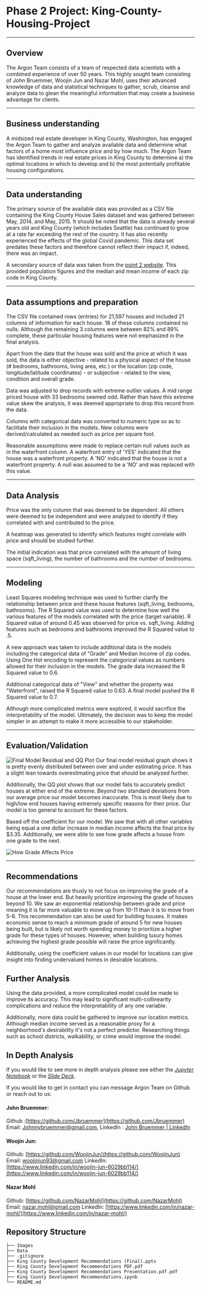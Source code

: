 
# Phase 2 Project: King-County-Housing-Project

---

## Overview

The Argon Team consists of a team of respected data scientists with a combined experience of over 50 years. This highly sought team consisting of John Bruemmer, Woojin Jun and Nazar Mohl, uses their advanced knowledge of data and statistical techniques to gather, scrub, cleanse and analyze data to glean the meaningful information that may create a business advantage for clients.

---

## Business understanding

A midsized real estate developer in King County, Washington, has engaged the Argon Team to gather and analyze available data and determine what factors of a home most influence price and by how much. The Argon Team has identified trends in real estate prices in King County to determine a) the optimal locations in which to develop and b) the most potentially profitable housing configurations.

---

## Data understanding

The primary source of the available data was provided as a CSV file containing the King County House Sales dataset and was gathered between May, 2014, and May, 2015. It should be noted that the data is already several years old and King County (which includes Seattle) has continued to grow at a rate far exceeding the rest of the country. It has also recently experienced the effects of the global Covid pandemic. This data set predates these factors and therefore cannot reflect their impact if, indeed, there was an impact.

A secondary source of data was taken from the [point 2 website](https://www.point2homes.com/US/Neighborhood/WA/King-County-Demographics.html#MedianIncomeByZipcode). This provided population figures and the median and mean income of each zip code in King County.

---

## Data assumptions and preparation

The CSV file contained rows (entries) for 21,597 houses and included 21 columns of information for each house. 18 of these columns contained no nulls. Although the remaining 3 columns were between 82% and 89% complete, these particular housing features were not emphasized in the final analysis.

Apart from the date that the house was sold and the price at which it was sold, the data is either objective - related to a physical aspect of the house (# bedrooms, bathrooms, living area, etc.) or the location (zip code, longitude/latitude coordinates) - or subjective - related to the view, condition and overall grade.

Data was adjusted to drop records with extreme outlier values. A mid range priced house with 33 bedrooms seemed odd. Rather than have this extreme value skew the analysis, it was deemed appropriate to drop this record from the data.

Columns with categorical data was converted to numeric type so as to facilitate their inclusion in the models. New columns were derived/calculated as needed such as price per square foot.

Reasonable assumptions were made to replace certain null values such as in the waterfront column. A waterfront entry of 'YES' indicated that the house was a waterfront property. A 'NO' indicated that the house is not a waterfront property. A null was assumed to be a 'NO' and was replaced with this value.

---

## Data Analysis

Price was the only column that was deemed to be dependent. All others were deemed to be independent and were analyzed to identify if they correlated with and contributed to the price.

A heatmap was generated to identify which features might correlate with price and should be studied further.

The initial indication was that price correlated with the amount of living space (sqft_living), the number of bathrooms and the number of bedrooms.

  

---

## Modeling

Least Squares modeling technique was used to further clarify the relationship between price and these house features (sqft_living, bedrooms, bathrooms). The R Squared value was used to determine how well the various features of the models correlated with the price (target variable). R Squared value of around 0.45 was observed for price vs. sqft_living. Adding features such as bedrooms and bathrooms improved the R Squared value to .5.

A new approach was taken to include additional data in the models including the categorical data of "Grade" and Median Income of zip codes. Using One Hot encoding to represent the categorical values as numbers allowed for their inclusion in the models. The grade data increased the R Squared value to 0.6.

Additional categorical data of "View" and whether the property was "Waterfront", raised the R Squared value to 0.63. A final model pushed the R Squared value to 0.7.

Although more complicated metrics were explored, it would sacrifice the interpretability of the model. Ultimately, the decision was to keep the model simpler in an attempt to make it more accessible to our stakeholder. 
  

---

## Evaluation/Validation


   ![Final Model Residual and QQ Plot](/Images/final_model_graphs.png)
Our final model residual graph shows it is pretty evenly distributed between over and under estimating price. It has a slight lean towards overestimating price that should be analyzed further.

Additionally, the QQ plot shows that our model fails to accurately predict houses at either end of the extreme. Beyond two standard deviations from our average price our model becomes inaccurate. This is most likely due to high/low end houses having extremely specific reasons for their price. Our model is too general to account for these factors. 

Based off the coefficient for our model. We saw that with all other variables being equal a one dollar increase in median income affects the final price by $3.35. Additionally, we were able to see how grade affects a house from one grade to the next. 

![How Grade Affects Price](/Images/How_Grade_Affects_Price.png)


---

## Recommendations

Our recommendations are thusly to not focus on improving the grade of a house at the lower end. But heavily prioritize improving the grade of houses beyond 10. We saw an exponential relationship between grade and price meaning it is far more valuable to move up from 10-11 than it is to move from 5-6. This recommendation can also be used for building houses. It makes economic sense to reach a minimum grade of around 5 for new houses being built, but is likely not worth spending money to prioritize a higher grade for these types of houses. However, when building luxury homes achieving the highest grade possible will raise the price significantly. 

Additionally, using the coefficient values in our model for locations can give insight into finding undervalued homes in desirable locations. 

## Further Analysis

Using the data provided, a more complicated model could be made to improve its accuracy. This may lead to significant multi-collinearity complications and reduce the interpretability of any one variable. 

Additionally, more data could be gathered to improve our location metrics. Although median income served as a reasonable proxy for a neighborhood's desirability it's not a perfect predictor. Researching things such as school districts, walkability, or crime would improve the model.

## In Depth Analysis
If you would like to see more in depth analysis please see either the *[Jupyter Notebook](https://github.com/Jbruemmer/King-County-Housing-Project/blob/main/King%20County%20Development%20Recommendations.ipynb)* or the *[Slide Deck](https://github.com/Jbruemmer/King-County-Housing-Project/blob/main/King%20County%20Development%20Recommendations%20(Final).pptx)*.

If you would like to get in contact you can message Argon Team on Github or reach out to us:
#### John Bruemmer:
Github :[https://github.com/Jbruemmer](https://github.com/Jbruemmer)
Email: Johnnybruemmer@gmail.com, 
LinkedIn : [John Bruemmer | LinkedIn](https://www.linkedin.com/in/john-bruemmer-407a58a4/)

#### Woojin Jun:
Github: [https://github.com/WoojinJun](https://github.com/WoojinJun)
Email: [woojinjun93@gmail.com](mailto:woojinjun93@gmail.com)
LinkedIn: [https://www.linkedin.com/in/woojin-jun-6029bb114/](https://www.linkedin.com/in/woojin-jun-6029bb114/)

#### Nazar Mohl
Github: [https://github.com/NazarMohl](https://github.com/NazarMohl)
Email: [nazar.mohl@gmail.com](mailto:nazar.mohl@gmail.com)
LinkedIn: [https://www.linkedin.com/in/nazar-mohl/](https://www.linkedin.com/in/nazar-mohl/)




## Repository Structure
```
├── Images
├── Data
├── .gitignore
├── King County Development Recommendations (Final).pptx
├── King County Development Recommendations PDF.pdf
├── King County Development Recommendations Presentation.pdf.pdf
├── King County Development Recommendations.ipynb
└── README.md

